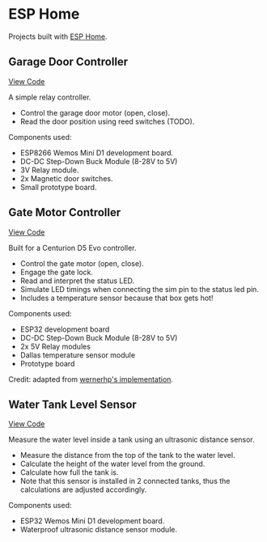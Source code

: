 # ESP Home

Projects built with [ESP Home](https://esphome.io/).

## Garage Door Controller

[View Code](https://github.com/MrPrisoner/esphome-devices/tree/main/source/garage-door)

A simple relay controller.

* Control the garage door motor (open, close).
* Read the door position using reed switches (TODO).

Components used:

* ESP8266 Wemos Mini D1 development board.
* DC-DC Step-Down Buck Module (8-28V to 5V)
* 3V Relay module.
* 2x Magnetic door switches.
* Small prototype board.

## Gate Motor Controller

[View Code](https://github.com/MrPrisoner/esphome-devices/tree/main/source/gate-controller)

Built for a Centurion D5 Evo controller.

* Control the gate motor (open, close).
* Engage the gate lock.
* Read and interpret the status LED.
* Simulate LED timings when connecting the sim pin to the status led pin.
* Includes a temperature sensor because that box gets hot!

Components used:

* ESP32 development board
* DC-DC Step-Down Buck Module (8-28V to 5V)
* 2x 5V Relay modules
* Dallas temperature sensor module
* Prototype board

Credit: adapted from [wernerhp's implementation](https://github.com/wernerhp/esphome/tree/main/centurion-d5-evo).

## Water Tank Level Sensor

[View Code](https://github.com/MrPrisoner/esphome-devices/tree/main/source/water-tank)

Measure the water level inside a tank using an ultrasonic distance sensor.

* Measure the distance from the top of the tank to the water level.
* Calculate the height of the water level from the ground.
* Calculate how full the tank is.
* Note that this sensor is installed in 2 connected tanks, thus the calculations are adjusted accordingly.

Components used:

* ESP32 Wemos Mini D1 development board.
* Waterproof ultrasonic distance sensor module.